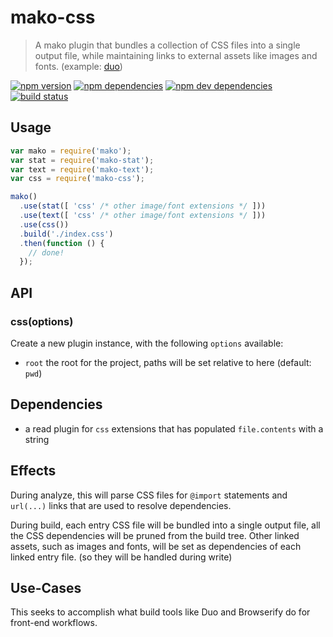 # mako-css

> A mako plugin that bundles a collection of CSS files into a single output file,
while maintaining links to external assets like images and fonts.
(example: [duo](http://duojs.org/))

[![npm version](https://img.shields.io/npm/v/mako-css.svg)](https://www.npmjs.com/package/mako-css)
[![npm dependencies](https://img.shields.io/david/makojs/css.svg)](https://david-dm.org/makojs/css)
[![npm dev dependencies](https://img.shields.io/david/dev/makojs/css.svg)](https://david-dm.org/makojs/css#info=devDependencies)
[![build status](https://img.shields.io/travis/makojs/css.svg)](https://travis-ci.org/makojs/css)

## Usage

```js
var mako = require('mako');
var stat = require('mako-stat');
var text = require('mako-text');
var css = require('mako-css');

mako()
  .use(stat([ 'css' /* other image/font extensions */ ]))
  .use(text([ 'css' /* other image/font extensions */ ]))
  .use(css())
  .build('./index.css')
  .then(function () {
    // done!
  });
```

## API

### css(options)

Create a new plugin instance, with the following `options` available:

 - `root` the root for the project, paths will be set relative to here (default: `pwd`)

## Dependencies

 - a read plugin for `css` extensions that has populated `file.contents` with a string

## Effects

During analyze, this will parse CSS files for `@import` statements and `url(...)` links that are used to resolve dependencies.

During build, each entry CSS file will be bundled into a single output file, all the CSS dependencies will be pruned from the build tree. Other linked assets, such as images and fonts, will be set as dependencies of each linked entry file. (so they will be handled during write)

## Use-Cases

This seeks to accomplish what build tools like Duo and Browserify do for front-end workflows.
